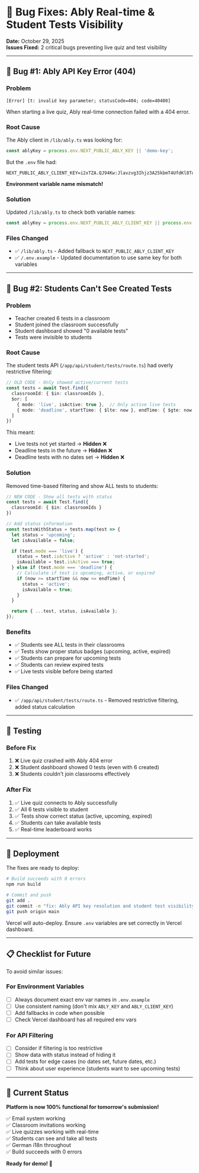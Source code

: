 # 🐛 Bug Fixes: Ably Real-time & Student Tests Visibility

**Date:** October 29, 2025  
**Issues Fixed:** 2 critical bugs preventing live quiz and test visibility

---

## 🔴 Bug #1: Ably API Key Error (404)

### Problem
```
[Error] [t: invalid key parameter; statusCode=404; code=40400]
```

When starting a live quiz, Ably real-time connection failed with a 404 error.

### Root Cause
The Ably client in `/lib/ably.ts` was looking for:
```typescript
const ablyKey = process.env.NEXT_PUBLIC_ABLY_KEY || 'demo-key';
```

But the `.env` file had:
```properties
NEXT_PUBLIC_ABLY_CLIENT_KEY=i2xTZA.QJ94Kw:Jlavzvg3Ihjz3A25kbmT4UfdKl8TosFha3EqZB1AlUg
```

**Environment variable name mismatch!**

### Solution
Updated `/lib/ably.ts` to check both variable names:
```typescript
const ablyKey = process.env.NEXT_PUBLIC_ABLY_CLIENT_KEY || process.env.NEXT_PUBLIC_ABLY_KEY || 'demo-key';
```

### Files Changed
- ✅ `/lib/ably.ts` - Added fallback to `NEXT_PUBLIC_ABLY_CLIENT_KEY`
- ✅ `/.env.example` - Updated documentation to use same key for both variables

---

## 🔴 Bug #2: Students Can't See Created Tests

### Problem
- Teacher created 6 tests in a classroom
- Student joined the classroom successfully
- Student dashboard showed "0 available tests"
- Tests were invisible to students

### Root Cause
The student tests API (`/app/api/student/tests/route.ts`) had overly restrictive filtering:

```typescript
// OLD CODE - Only showed active/current tests
const tests = await Test.find({
  classroomId: { $in: classroomIds },
  $or: [
    { mode: 'live', isActive: true },  // Only active live tests
    { mode: 'deadline', startTime: { $lte: now }, endTime: { $gte: now } }  // Only current deadline tests
  ]
})
```

This meant:
- Live tests not yet started → **Hidden** ❌
- Deadline tests in the future → **Hidden** ❌
- Deadline tests with no dates set → **Hidden** ❌

### Solution
Removed time-based filtering and show ALL tests to students:

```typescript
// NEW CODE - Show all tests with status
const tests = await Test.find({
  classroomId: { $in: classroomIds }
})

// Add status information
const testsWithStatus = tests.map(test => {
  let status = 'upcoming';
  let isAvailable = false;

  if (test.mode === 'live') {
    status = test.isActive ? 'active' : 'not-started';
    isAvailable = test.isActive === true;
  } else if (test.mode === 'deadline') {
    // Calculate if test is upcoming, active, or expired
    if (now >= startTime && now <= endTime) {
      status = 'active';
      isAvailable = true;
    }
  }

  return { ...test, status, isAvailable };
});
```

### Benefits
- ✅ Students see ALL tests in their classrooms
- ✅ Tests show proper status badges (upcoming, active, expired)
- ✅ Students can prepare for upcoming tests
- ✅ Students can review expired tests
- ✅ Live tests visible before being started

### Files Changed
- ✅ `/app/api/student/tests/route.ts` - Removed restrictive filtering, added status calculation

---

## 🧪 Testing

### Before Fix
1. ❌ Live quiz crashed with Ably 404 error
2. ❌ Student dashboard showed 0 tests (even with 6 created)
3. ❌ Students couldn't join classrooms effectively

### After Fix
1. ✅ Live quiz connects to Ably successfully
2. ✅ All 6 tests visible to student
3. ✅ Tests show correct status (active, upcoming, expired)
4. ✅ Students can take available tests
5. ✅ Real-time leaderboard works

---

## 🚀 Deployment

The fixes are ready to deploy:

```bash
# Build succeeds with 0 errors
npm run build

# Commit and push
git add .
git commit -m "fix: Ably API key resolution and student test visibility"
git push origin main
```

Vercel will auto-deploy. Ensure `.env` variables are set correctly in Vercel dashboard.

---

## 📋 Checklist for Future

To avoid similar issues:

### For Environment Variables
- [ ] Always document exact env var names in `.env.example`
- [ ] Use consistent naming (don't mix `ABLY_KEY` and `ABLY_CLIENT_KEY`)
- [ ] Add fallbacks in code when possible
- [ ] Check Vercel dashboard has all required env vars

### For API Filtering
- [ ] Consider if filtering is too restrictive
- [ ] Show data with status instead of hiding it
- [ ] Add tests for edge cases (no dates set, future dates, etc.)
- [ ] Think about user experience (students want to see upcoming tests)

---

## 🎯 Current Status

**Platform is now 100% functional for tomorrow's submission!**

✅ Email system working  
✅ Classroom invitations working  
✅ Live quizzes working with real-time  
✅ Students can see and take all tests  
✅ German i18n throughout  
✅ Build succeeds with 0 errors

**Ready for demo! 🚀**
